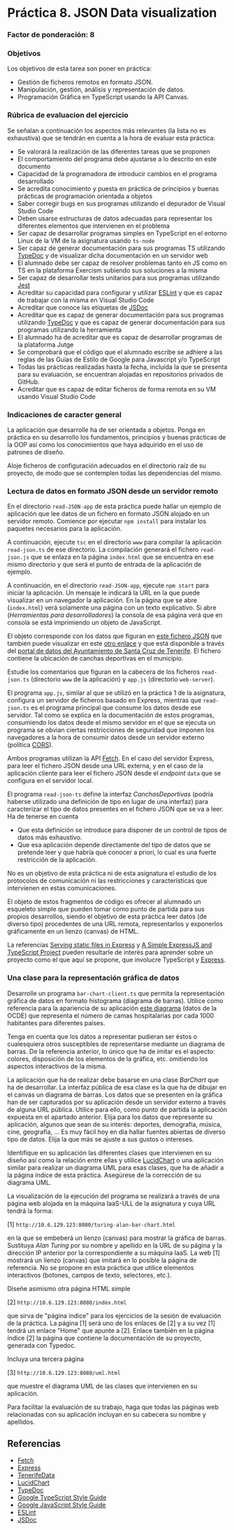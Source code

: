 # Práctica 8. JSON Data visualization
### Factor de ponderación: 8

### Objetivos
Los objetivos de esta tarea son poner en práctica:
* Gestión de ficheros remotos en formato JSON.
* Manipulación, gestión, análisis y representación de datos.
* Programación Gráfica en TypeScript usando la API Canvas.

### Rúbrica de evaluacion del ejercicio
Se señalan a continuación los aspectos más relevantes (la lista no es exhaustiva)
que se tendrán en cuenta a la hora de evaluar esta práctica:
* Se valorará la realización de las diferentes tareas que se proponen
* El comportamiento del programa debe ajustarse a lo descrito en este documento
* Capacidad de la programadora de introducir cambios en el programa desarrollado
* Se acredita conocimiento y puesta en práctica de principios y buenas prácticas de programación orientada a objetos
* Saber corregir bugs en sus programas utilizando el depurador de Visual Studio Code
* Deben usarse estructuras de datos adecuadas para representar los diferentes elementos que intervienen en el problema
* Ser capaz de desarrollar programas simples en TypeScript en el entorno Linux de la VM de la asignatura usando
  `ts-node`
* Ser capaz de generar documentación para sus programas TS utilizando
  [TypeDoc](https://typedoc.org/)
  y de visualizar dicha documentación en un servidor web
* El alumnado debe ser capaz de resolver problemas tanto en JS como en TS en la plataforma Exercism subiendo sus soluciones a la misma
* Ser capaz de desarrollar tests unitarios para sus programas utilizando
  [Jest](https://jestjs.io/)
* Acreditar su capacidad para configurar y utilizar 
  [ESLint](https://eslint.org/)
y que es capaz de trabajar con la misma en Visual Studio Code
* Acreditar que conoce las etiquetas de 
  [JSDoc](https://jsdoc.app/)
* Acreditar que es capaz de generar documentación para sus programas utilizando
  [TypeDoc](https://typedoc.org/)
y que es capaz de generar documentación para sus programas utilizando la herramienta
* El alumnado ha de acreditar que es capaz de desarrollar programas de la plataforma Jutge
* Se comprobará que el código que el alumnado escribe se adhiere a las reglas de las Guías de Estilo de Google
  para Javascript y/o TypeScript
* Todas las prácticas realizadas hasta la fecha, incluída la que se presenta para su evaluación, se encuentran alojadas en repositorios privados de GitHub.
* Acreditar que es capaz de editar ficheros de forma remota en su VM usando Visual Studio Code

### Indicaciones de caracter general
La aplicación que desarrolle ha de ser orientada a objetos.
Ponga en práctica en su desarrollo los fundamentos, principios y buenas prácticas de la OOP así como los
conocimientos que haya adquirido en el uso de patrones de diseño.

Aloje ficheros de configuración adecuados en el directorio raíz de su proyecto, de modo que se contemplen todas las dependencias del mismo.

### Lectura de datos en formato JSON desde un servidor remoto
En el directorio `read-JSON-app` de esta práctica puede hallar un ejemplo de aplicación que lee datos de un
fichero en formato JSON alojado en un servidor remoto.
Comience por ejecutar `npm install` para instalar los paquetes necesarios para la aplicación.

A continuación, ejecute `tsc` en el directorio `www` para compilar la aplicación `read-json.ts` de ese directorio. 
La compilación generará el fichero `read-json.js` que se enlaza en la página `index.html` que se encuentra en
ese mismo directorio y que será el punto de entrada de la aplicación de ejemplo.

A continuación, en el directorio `read-JSON-app`, ejecute `npm start` para iniciar la aplicación.
Un mensaje le indicará la URL en la que puede visualizar en un navegador la aplicación.
En la página que se abre (`index.html`) verá solamente una página con un texto explicativo.
Si abre (*Herramientas para desarrolladores*) la consola de esa página verá que en consola se está imprimiendo
un objeto de JavaScript.

El objeto corresponde con los datos que figuran en 
[este fichero
JSON](https://www.santacruzdetenerife.es/opendata/dataset/93b7d1bd-1b21-4f43-9316-671e2021f7fc/resource/0fa54a6d-35ef-41c1-ab1c-9af6efe0e9f0/download/canchas_deportivas.json)
que también puede visualizar en este 
[otro enlace](https://www.santacruzdetenerife.es/opendata/dataset/canchas-deportivas/resource/0fa54a6d-35ef-41c1-ab1c-9af6efe0e9f0)
y que está disponible a través del 
[portal de datos del Ayuntamiento de Santa
Cruz de Tenerife](https://www.santacruzdetenerife.es/web/gobierno-abierto/opendata).
El fichero contiene la ubicación de canchas deportivas en el municipio.

Estudie los comentarios que figuran en la cabecera de los ficheros `read-json.ts` (directorio `www` de la
aplicación) y `app.js` (directorio `web-server`).

El programa `app.js`, similar al que se utilizó en la práctica 1 de la asignatura, configura un servidor de
ficheros basado en Express, mientras que `read-json.ts` es el programa principal que consume los datos desde
ese servidor.
Tal como se explica en la documentación de estos programas, consumiendo los datos desde el mismo servidor en
el que se ejecuta un programa se obvian ciertas restricciones de seguridad que imponen los navegadores a
la hora de consumir datos desde un servidor externo (política 
[CORS](https://developer.mozilla.org/en-US/docs/Web/HTTP/CORS)).

Ambos programas utilizan la API 
[Fetch](https://javascript.info/fetch).
En el caso del servidor Express, para leer el fichero JSON desde una URL
externa, y en el caso de la aplicación cliente para leer el fichero JSON desde el *endpoint* `data` que
se configura en el servidor local.

El programa `read-json-ts` define la interfaz *CanchasDeportivas* (podría haberse utilizado una definición de
tipo en lugar de una interfaz) para caracterizar el tipo de datos presentes en el fichero JSON que se va a
leer.
Ha de tenerse en cuenta 
* Que esta definición se introduce para disponer de un control de tipos de datos más
exhaustivo.
* Que esa aplicación depende directamente del tipo de datos que se pretende leer y que habría que
conocer a priori, lo cual es una fuerte restricción de la aplicación.

No es un objetivo de esta práctica ni de esta asignatura el estudio de los protocolos de comunicación ni las
restricciones y características que intervienen en estas comunicaciones.

El objeto de estos fragmentos de código es ofrecer al alumnado un esqueleto simple que pueden tomar como punto
de partida para sus propios desarrollos, siendo el objetivo de esta práctica leer datos (de diverso tipo)
procedentes de una URL remota, representarlos y exponerlos gráficamente en un lienzo (canvas) de HTML.

La referencias
[Serving static files in Express](https://expressjs.com/en/starter/static-files.html)
y
[A Simple ExpressJS and TypeScript
Project](https://www.codemag.com/Article/2011021/A-Simple-ExpressJS-and-TypeScript-Project)
pueden resultarle de interés para aprender sobre un proyecto como el que aquí se propone, que involucre TypeScript y 
[Express](https://expressjs.com/).

### Una clase para la representación gráfica de datos
Desarrolle un programa `bar-chart-client.ts` que permita la representación gráfica de datos en formato
histograma (diagrama de barras).
Utilice como referencia para la apariencia de su aplicación
[este diagrama](https://data.oecd.org/chart/5RTs)
(datos de la OCDE) que representa el número de camas hospitalarias por cada 1000 habitantes para diferentes países.

Tenga en cuenta que los datos a representar pudieran ser éstos o cualesquiera otros susceptibles de
representarse mediante un diagrama de barras.
De la referencia anterior, lo único que ha de imitar es el aspecto: colores, disposición de los elementos de
la gráfica, etc. omitiendo los aspectos interactivos de la misma.

La aplicación que ha de realizar debe basarse en una clase *BarChart* que ha de desarrollar.
La interfaz pública de esa clase es la que ha de dibujar en el canvas un diagrama de barras.
Los datos que se presenten en la gráfica han de ser capturados por su aplicación desde un servidor externo a
través de alguna URL pública. 
Utilice para ello, como punto de partida la aplicación expuesta en el apartado
anterior.
Elija para los datos que represente su aplicación, algunos que sean de su interés: deportes, demografía, música, cine, geografía, ... 
Es muy fácil hoy en día hallar fuentes abiertas de diverso tipo de datos. Elija la que más se ajuste a sus
gustos o intereses.

Identifique en su aplicación las diferentes clases que intervienen en su diseño así como la relación
entre ellas y utilice
[LucidChart](https://www.lucidchart.com/pages/es)
o una aplicación similar para realizar un diagrama UML para esas clases, que ha de añadir a la página índice de esta
práctica.
Asegúrese de la corrección de su diagrama UML.

La visualización de la ejecución del programa se realizará a través de una página web alojada
en la máquina IaaS-ULL de la asignatura y cuya URL tendrá la forma:

[1] `http://10.6.129.123:8080/turing-alan-bar-chart.html`

en la que se embeberá un lienzo (canvas) para mostrar la gráfica de barras.
Sustituya *Alan Turing* por su nombre y apellido en la URL de su página
y la dirección IP anterior por la correspondiente a su máquina IaaS.
La web [1] mostrará un lienzo (canvas) que imitará en lo posible la página de referencia.
No se propone en esta práctica que utilice elementos interactivos (botones, campos de texto, selectores,
etc.).

Diseñe asimismo otra página HTML simple 

[2] `http://10.6.129.123:8080/index.html`

que sirva de "página índice" para los ejercicios de la sesión de evaluación de la práctica.
La página [1] será uno de los enlaces de [2] y a su vez [1] tendrá un enlace "Home" que apunte a [2].
Enlace también en la página índice [2] la página que contiene la documentación de su proyecto, generada con
Typedoc.

Incluya una tercera página

[3] `http://10.6.129.123:8080/uml.html`

que muestre el diagrama UML de las clases que intervienen en su aplicación.

Para facilitar la evaluación de su trabajo, haga que todas las páginas web relacionadas con su aplicación incluyan en su cabecera su nombre y apellidos.

## Referencias
* [Fetch](https://javascript.info/fetch)
* [Express](https://expressjs.com/)
* [TenerifeData](https://www.tenerifedata.com/)
* [LucidChart](https://www.lucidchart.com/pages/es)
* [TypeDoc](https://typedoc.org/)
* [Google TypeScript Style Guide](https://google.github.io/styleguide/tsguide.html)
* [Google JavaScript Style Guide](https://google.github.io/styleguide/jsguide.html)
* [ESLint](https://eslint.org/)
* [JSDoc](https://jsdoc.app/)
